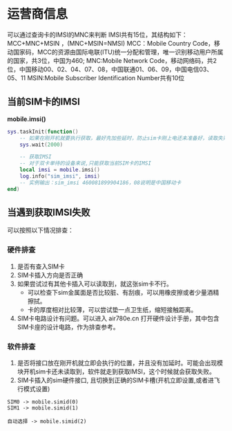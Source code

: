 # 运营商信息

可以通过查询卡的IMSI的MNC来判断
IMSI共有15位，其结构如下：
MCC+MNC+MSIN ，(MNC+MSIN=NMSI)
MCC：Mobile Country Code，移动国家码，MCC的资源由国际电联(ITU)统一分配和管理，唯一识别移动用户所属的国家，共3位，中国为460;
MNC:Mobile Network Code，移动网络码，共2位，中国移动00、02、04、07、08，中国联通01、06、09，中国电信03、05、11
MSIN:Mobile Subscriber Identification Number共有10位

## 当前SIM卡的IMSI

**mobile.imsi()**

```lua
sys.taskInit(function()
    -- 如果在刚开机就要执行获取，最好先加些延时，防止sim卡刚上电还未准备好，读取失败。
    sys.wait(2000)

    -- 获取IMSI
    -- 对于双卡单待的设备来说,只能获取当前SIM卡的IMSI
    local imsi = mobile.imsi()  
    log.info("sim_imsi", imsi) 
    -- 实例输出：sim_imsi 460081899904186，08说明是中国移动卡
end)
```

## 当遇到获取IMSI失败

可以按照以下情况排查：

### 硬件排查

1. 是否有查入SIM卡
2. SIM卡插入方向是否正确
3. 如果尝试过有其他卡插入可以读取到，就这张sim卡不行。
   - 可以检查下sim金属面是否比较脏、有刮痕，可以用橡皮擦或者少量酒精擦拭。
   - 卡的厚度相对比较薄，可以尝试垫一点卫生纸，缩短接触距离。
4. SIM卡电路设计有问题。可以进入 air780e.cn 打开硬件设计手册，其中包含SIM卡座的设计电路，作为排查参考。

### 软件排查

1. 是否将接口放在刚开机就立即会执行的位置，并且没有加延时。可能会出现模块开机sim卡还未读取到，软件就走到获取IMSI，这个时候就会获取失败。
2. SIM卡插入的sim硬件接口, 且切换到正确的SIM卡槽(开机立即设置,或者进飞行模式设置)

```
SIM0 -> mobile.simid(0)
SIM1 -> mobile.simid(1)

自动选择 -> mobile.simid(2)
```
